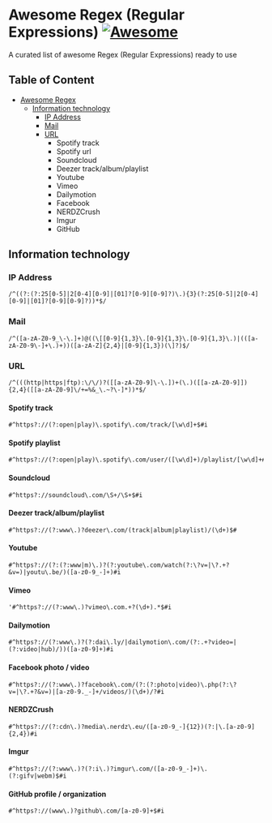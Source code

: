# Awesome Regex (Regular Expressions) [![Awesome](https://cdn.rawgit.com/sindresorhus/awesome/d7305f38d29fed78fa85652e3a63e154dd8e8829/media/badge.svg)](https://github.com/sindresorhus/awesome)

A curated list of awesome Regex (Regular Expressions) ready to use

## Table of Content

- [Awesome Regex](#awesome-regex)
    - [Information technology](#information-technology)
      - [IP Address](#ip-address)
      - [Mail](#mail)
      - [URL](#url)
        - Spotify track
        - Spotify url
        - Soundcloud
        - Deezer track/album/playlist
        - Youtube
        - Vimeo
        - Dailymotion
        - Facebook
        - NERDZCrush
        - Imgur
        - GitHub

## Information technology

### IP Address
    /^((?:(?:25[0-5]|2[0-4][0-9]|[01]?[0-9][0-9]?)\.){3}(?:25[0-5]|2[0-4][0-9]|[01]?[0-9][0-9]?))*$/

### Mail
    /^([a-zA-Z0-9_\-\.]+)@((\[[0-9]{1,3}\.[0-9]{1,3}\.[0-9]{1,3}\.)|(([a-zA-Z0-9\-]+\.)+))([a-zA-Z]{2,4}|[0-9]{1,3})(\]?)$/

### URL
    /^(((http|https|ftp):\/\/)?([[a-zA-Z0-9]\-\.])+(\.)([[a-zA-Z0-9]]){2,4}([[a-zA-Z0-9]\/+=%&_\.~?\-]*))*$/
  
#### Spotify track
    #^https?://(?:open|play)\.spotify\.com/track/[\w\d]+$#i

#### Spotify playlist
    #^https?://(?:open|play)\.spotify\.com/user/([\w\d]+)/playlist/[\w\d]+#i

#### Soundcloud
    #^https?://soundcloud\.com/\S+/\S+$#i

#### Deezer track/album/playlist
    #^https?://(?:www\.)?deezer\.com/(track|album|playlist)/(\d+)$#

#### Youtube
    #^https?://(?:(?:www|m)\.)?(?:youtube\.com/watch(?:\?v=|\?.+?&v=)|youtu\.be/)([a-z0-9_-]+)#i

#### Vimeo
    '#^https?://(?:www\.)?vimeo\.com.+?(\d+).*$#i

#### Dailymotion
    #^https?://(?:www\.)?(?:dai\.ly/|dailymotion\.com/(?:.+?video=|(?:video|hub)/))([a-z0-9]+)#i

#### Facebook photo / video
    #^https?://(?:www\.)?facebook\.com/(?:(?:photo|video)\.php(?:\?v=|\?.+?&v=)|[a-z0-9._-]+/videos/)(\d+)/?#i

#### NERDZCrush
    #^https?://(?:cdn\.)?media\.nerdz\.eu/([a-z0-9_-]{12})(?:|\.[a-z0-9]{2,4})#i

#### Imgur
    #^https?://(?:www\.)?(?:i\.)?imgur\.com/([a-z0-9_-]+)\.(?:gifv|webm)$#i

#### GitHub profile / organization
    #^https?://(www\.)?github\.com/[a-z0-9]+$#i

